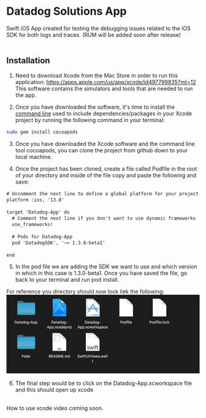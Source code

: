 # Datadog Solutions App
Swift iOS App created for testing the debugging issues related to the iOS SDK for both logs and traces. (RUM will be added soon after release) <br />
&nbsp;


## Installation
1) Need to download Xcode from the Mac Store in order to run this application:
https://apps.apple.com/us/app/xcode/id497799835?mt=12
This software contains the simulators and tools that are needed to run the app. 

2) Once you have downloaded the software, it's time to install the [command line](https://guides.cocoapods.org/using/getting-started.html) used to include dependencies/packages in your Xcode project by running the following command in your terminal:

```bash
sudo gem install cocoapods
```

3) Once you have downloaded the Xcode software and the command line tool cocoapods, you can clone the project from github down to your local machine. 

4) Once the project has been cloned, create a file called Podfile in the root of your directory and inside of the file copy and paste the following and save:
```file
# Uncomment the next line to define a global platform for your project
platform :ios, '13.0'

target 'Datadog-App' do
  # Comment the next line if you don't want to use dynamic frameworks
  use_frameworks!

  # Pods for Datadog-App
  pod 'DatadogSDK', '~> 1.3.0-beta1'

end
```
5) In the pod file we are adding the SDK we want to use and which version in which in this case is 1.3.0-beta1. Once you have saved the file, go back to your terminal and run pod install.

For reference you directory should now look liek the following:
![image](filesetup.png)

6) The final step would be to click on the Datadog-App.xcworkspace file and this should open up xcode <br />
&nbsp;

How to use xcode video coming soon. 